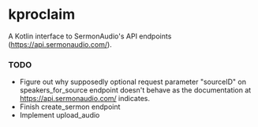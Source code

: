 # kproclaim
A Kotlin interface to SermonAudio's API endpoints (https://api.sermonaudio.com/).

### TODO ###

* Figure out why supposedly optional request parameter "sourceID" on speakers_for_source endpoint doesn't behave as the documentation at https://api.sermonaudio.com/ indicates. 
* Finish create_sermon endpoint
* Implement upload_audio

